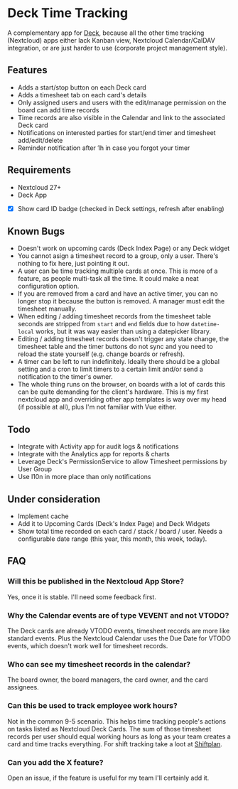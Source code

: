 # Deck Time Tracking

A complementary app for [Deck](https://github.com/nextcloud/deck), because all the other time tracking (Nextcloud) apps either lack Kanban view, Nextcloud Calendar/CalDAV integration, or are just harder to use (corporate project management style).

## Features

- Adds a start/stop button on each Deck card
- Adds a timesheet tab on each card's details
- Only assigned users and users with the edit/manage permission on the board can add time records
- Time records are also visible in the Calendar and link to the associated Deck card
- Notifications on interested parties for start/end timer and timesheet add/edit/delete
- Reminder notification after 1h in case you forgot your timer

## Requirements

- Nextcloud 27+
- Deck App
- [x] Show card ID badge (checked in Deck settings, refresh after enabling)

## Known Bugs

- Doesn't work on upcoming cards (Deck Index Page) or any Deck widget
- You cannot asign a timesheet record to a group, only a user. There's nothing to fix here, just pointing it out.
- A user can be time tracking multiple cards at once. This is more of a feature, as people multi-task all the time. It could make a neat configuration option.
- If you are removed from a card and have an active timer, you can no longer stop it because the button is removed. A manager must edit the timesheet manually.
- When editing / adding timesheet records from the timesheet table seconds are stripped from `start` and `end` fields due to how `datetime-local` works, but it was way easier than using a datepicker library.
- Editing / adding timesheet records doesn't trigger any state change, the timesheet table and the timer buttons do not sync and you need to reload the state yourself (e.g. change boards or refresh).
- A timer can be left to run indefinitely. Ideally there should be a global setting and a cron to limit timers to a certain limit and/or send a notification to the timer's owner.
- The whole thing runs on the browser, on boards with a lot of cards this can be quite demanding for the client's hardware. This is my first nextcloud app and overriding other app templates is way over my head (if possible at all), plus I'm not familiar with Vue either.

## Todo

- Integrate with Activity app for audit logs & notifications
- Integrate with the Analytics app for reports & charts
- Leverage Deck's PermissionService to allow Timesheet permissions by User Group
- Use l10n in more place than only notifications

## Under consideration

- Implement cache
- Add it to Upcoming Cards (Deck's Index Page) and Deck Widgets
- Show total time recorded on each card / stack / board / user. Needs a configurable date range (this year, this month, this week, today).

## FAQ

### Will this be published in the Nextcloud App Store?

Yes, once it is stable. I'll need some feedback first.

### Why the Calendar events are of type VEVENT and not VTODO?

The Deck cards are already VTODO events, timesheet records are more like standard events. Plus the Nextcloud Calendar uses the Due Date for VTODO events, which doesn't work well for timesheet records.

### Who can see my timesheet records in the calendar?

The board owner, the board managers, the card owner, and the card assignees.

### Can this be used to track employee work hours?

Not in the common 9-5 scenario. This helps time tracking people's actions on tasks listed as Nextcloud Deck Cards. The sum of those timesheet records per user should equal working hours as long as your team creates a card and time tracks everything. For shift tracking take a loot at [Shiftplan](https://apps.nextcloud.com/apps/shifts).

### Can you add the X feature?

Open an issue, if the feature is useful for my team I'll certainly add it.